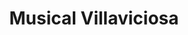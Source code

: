 ---
title: "Musical Villaviciosa"
url: /villaviciosa-de-odon/musical-villaviciosa/
shop: instrumento musical
---
